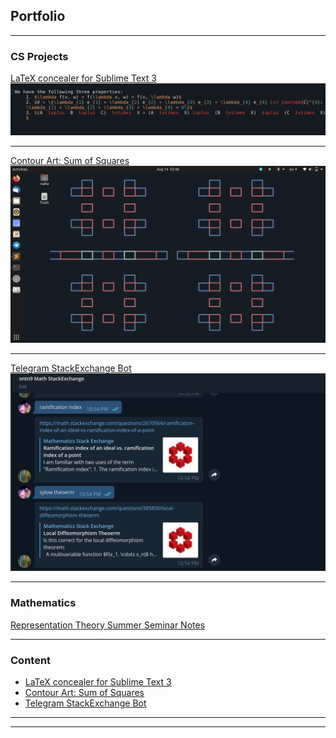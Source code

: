 ## Portfolio

---

### CS Projects  

[LaTeX concealer for Sublime Text 3](/LaTeX_conceal)
<img src="images/conceal_tex.gif?raw=true"/>

---
[Contour Art: Sum of Squares](/SOS_wallpaper)
<img src="images/wallpaper_art_1.png?raw=true"/>

---
[Telegram StackExchange Bot](/telegram_bot)
<img src="images/telegram_bot.png?raw=true"/>

---
### Mathematics 
[Representation Theory Summer Seminar Notes](/pdf/rep_theory.pdf)

---

### Content

- [LaTeX concealer for Sublime Text 3](/LaTeX_conceal)
- [Contour Art: Sum of Squares](/SOS_wallpaper)
- [Telegram StackExchange Bot](/telegram_bot)


---


---

